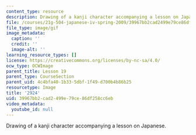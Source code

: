 ```yaml
---
content_type: resource
description: Drawing of a kanji character accompanying a lesson on Japanese.
file: /courses/21g-504-japanese-iv-spring-2009/39967bb2cad2499e79ce86df258cc6eb_2924.gif
file_type: image/gif
image_metadata:
  caption: ''
  credit: ''
  image-alt: ''
learning_resource_types: []
license: https://creativecommons.org/licenses/by-nc-sa/4.0/
ocw_type: OCWImage
parent_title: Lesson 19
parent_type: CourseSection
parent_uid: 4c4bfa40-1b33-5dbf-1f49-d700b4b86b25
resourcetype: Image
title: '2924'
uid: 39967bb2-cad2-499e-79ce-86df258cc6eb
video_metadata:
  youtube_id: null
---
```

Drawing of a kanji character accompanying a lesson on Japanese.